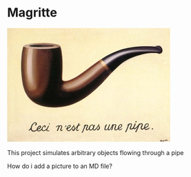 # Magritte

![Ceci n'est pas une pipe](MagrittePipe.jpg)

This project simulates arbitrary objects flowing through a pipe

How do i add a picture to an MD file?
